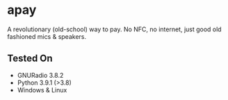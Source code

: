 apay
====
A revolutionary (old-school) way to pay. No NFC, no internet, just good old fashioned mics & speakers.

## Tested On 
- GNURadio 3.8.2
- Python 3.9.1 (>3.8)
- Windows & Linux

